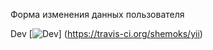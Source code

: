 Форма изменения данных пользователя

Dev [![Dev](https://travis-ci.org/shemoks/yii.svg?branch=homework2)] (https://travis-ci.org/shemoks/yii)